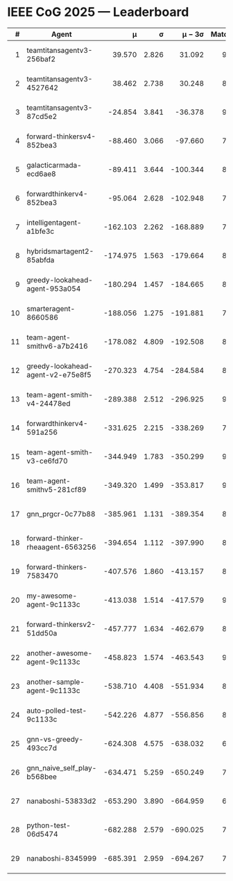 # IEEE CoG 2025 — Leaderboard

| # | Agent | μ | σ | μ − 3σ | Matches | Updated |
|---:|---|---:|---:|---:|---:|---|
| 1 | teamtitansagentv3-256baf2 | 39.570 | 2.826 | 31.092 | 9020 | 2025-08-20 13:53 |
| 2 | teamtitansagentv3-4527642 | 38.462 | 2.738 | 30.248 | 8374 | 2025-08-20 13:53 |
| 3 | teamtitansagentv3-87cd5e2 | -24.854 | 3.841 | -36.378 | 9406 | 2025-08-20 13:53 |
| 4 | forward-thinkersv4-852bea3 | -88.460 | 3.066 | -97.660 | 7337 | 2025-08-20 13:53 |
| 5 | galacticarmada-ecd6ae8 | -89.411 | 3.644 | -100.344 | 8720 | 2025-08-20 13:53 |
| 6 | forwardthinkerv4-852bea3 | -95.064 | 2.628 | -102.948 | 7118 | 2025-08-20 13:53 |
| 7 | intelligentagent-a1bfe3c | -162.103 | 2.262 | -168.889 | 7252 | 2025-08-20 13:53 |
| 8 | hybridsmartagent2-85abfda | -174.975 | 1.563 | -179.664 | 8144 | 2025-08-20 13:53 |
| 9 | greedy-lookahead-agent-953a054 | -180.294 | 1.457 | -184.665 | 8498 | 2025-08-20 13:53 |
| 10 | smarteragent-8660586 | -188.056 | 1.275 | -191.881 | 7599 | 2025-08-20 13:53 |
| 11 | team-agent-smithv6-a7b2416 | -178.082 | 4.809 | -192.508 | 8580 | 2025-08-20 13:53 |
| 12 | greedy-lookahead-agent-v2-e75e8f5 | -270.323 | 4.754 | -284.584 | 8498 | 2025-08-20 13:53 |
| 13 | team-agent-smith-v4-24478ed | -289.388 | 2.512 | -296.925 | 9482 | 2025-08-20 13:53 |
| 14 | forwardthinkerv4-591a256 | -331.625 | 2.215 | -338.269 | 7488 | 2025-08-20 13:53 |
| 15 | team-agent-smith-v3-ce6fd70 | -344.949 | 1.783 | -350.299 | 9462 | 2025-08-20 13:53 |
| 16 | team-agent-smithv5-281cf89 | -349.320 | 1.499 | -353.817 | 9100 | 2025-08-20 13:53 |
| 17 | gnn_prgcr-0c77b88 | -385.961 | 1.131 | -389.354 | 8070 | 2025-08-20 13:53 |
| 18 | forward-thinker-rheaagent-6563256 | -394.654 | 1.112 | -397.990 | 8062 | 2025-08-20 13:53 |
| 19 | forward-thinkers-7583470 | -407.576 | 1.860 | -413.157 | 8040 | 2025-08-20 13:53 |
| 20 | my-awesome-agent-9c1133c | -413.038 | 1.514 | -417.579 | 9140 | 2025-08-20 13:53 |
| 21 | forward-thinkersv2-51dd50a | -457.777 | 1.634 | -462.679 | 8962 | 2025-08-20 13:53 |
| 22 | another-awesome-agent-9c1133c | -458.823 | 1.574 | -463.543 | 9420 | 2025-08-20 13:53 |
| 23 | another-sample-agent-9c1133c | -538.710 | 4.408 | -551.934 | 8560 | 2025-08-20 13:53 |
| 24 | auto-polled-test-9c1133c | -542.226 | 4.877 | -556.856 | 8420 | 2025-08-20 13:53 |
| 25 | gnn-vs-greedy-493cc7d | -624.308 | 4.575 | -638.032 | 6980 | 2025-08-20 13:53 |
| 26 | gnn_naive_self_play-b568bee | -634.471 | 5.259 | -650.249 | 7220 | 2025-08-20 13:53 |
| 27 | nanaboshi-53833d2 | -653.290 | 3.890 | -664.959 | 6820 | 2025-08-20 13:53 |
| 28 | python-test-06d5474 | -682.288 | 2.579 | -690.025 | 7180 | 2025-08-20 13:53 |
| 29 | nanaboshi-8345999 | -685.391 | 2.959 | -694.267 | 7410 | 2025-08-20 13:53 |
